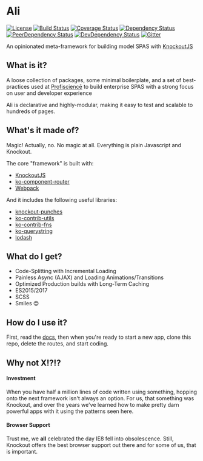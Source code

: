 # Ali

[![License][license_badge]][license_link]
[![Build Status][travis_badge]][travis_link]
[![Coverage Status][coveralls_badge]][coveralls_link]
[![Dependency Status][david_dm_badge]][david_dm_link]
[![PeerDependency Status][david_dm_peer_badge]][david_dm_peer_link]
[![DevDependency Status][david_dm_dev_badge]][david_dm_dev_link]
[![Gitter][gitter_badge]][gitter_link]

An opinionated meta-framework for building model SPAS with [KnockoutJS][knockout]

## What is it?

A loose collection of packages, some minimal boilerplate, and a set of best-practices
used at [Profisciencē][profiscience] to build enterprise SPAS with a
strong focus on user and developer experience

Ali is declarative and highly-modular, making it easy to test and scalable to hundreds
of pages.

## What's it made of?

Magic! Actually, no. No magic at all. Everything is plain Javascript and Knockout.

The core "framework" is built with:
  - [KnockoutJS][knockout]
  - [ko-component-router][ko-component-router]
  - [Webpack][webpack]

And it includes the following useful libraries:
  - [knockout-punches][knockout-punches]
  - [ko-contrib-utils][ko-contrib-utils]
  - [ko-contrib-fns][ko-contrib-fns]
  - [ko-querystring][ko-querystring]
  - [lodash][lodash]

## What do I get?

  - Code-Splitting with Incremental Loading
  - Painless Async (AJAX) and Loading Animations/Transitions
  - Optimized Production builds with Long-Term Caching
  - ES2015/2017
  - SCSS
  - Smiles :blush:

## How do I use it?

First, read the [docs](https://caseyWebb.github.io/ali), then when you're ready
to start a new app, clone this repo, delete the routes, and start coding.

## Why not X!?!?

#### Investment

When you have half a million lines of code written using something, hopping onto
the next framework isn't always an option. For us, that something was Knockout,
and over the years we've learned how to make pretty darn powerful apps with it
using the patterns seen here.

#### Browser Support

Trust me, we **all** celebrated the day IE8 fell into obsolescence. Still, Knockout
offers the best browser support out there and for some of us, that is important.

[license_badge]: https://img.shields.io/github/license/caseyWebb/ali.svg
[license_link]: http://www.wtfpl.net/
[travis_badge]: https://img.shields.io/travis/caseyWebb/ali/master.svg?maxAge=2592000
[travis_link]: https://travis-ci.org/caseyWebb/ali/
[coveralls_badge]: https://img.shields.io/coveralls/caseyWebb/ali.svg?maxAge=2592000
[coveralls_link]: https://coveralls.io/github/caseyWebb/ali
[david_dm_badge]: https://img.shields.io/david/caseyWebb/ali.svg?maxAge=2592000
[david_dm_link]: https://david-dm.org/caseyWebb/ali
[david_dm_peer_badge]: https://img.shields.io/david/peer/caseyWebb/ali.svg?maxAge=2592000
[david_dm_peer_link]: https://david-dm.org/caseyWebb/ali#info=peerDependencies
[david_dm_dev_badge]: https://img.shields.io/david/dev/caseyWebb/ali.svg?maxAge=2592000
[david_dm_dev_link]: https://david-dm.org/caseyWebb/ali#info=devDependencies
[gitter_badge]: https://img.shields.io/gitter/room/caseyWebb/ali.svg
[gitter_link]: https://gitter.im/caseyWebb/ali


[profiscience]: http://profiscience.com
[knockout]: http://knockoutjs.com
[knockout-punches]: https://mbest.github.io/knockout.punches/
[ko-component-router]: https://github.com/Profiscience/ko-component-router
[ko-contrib-utils]: https://github.com/Profiscience/ko-contrib-utils
[ko-contrib-fns]: https://github.com/Profiscience/ko-contrib-fns
[ko-querystring]: https://github.com/Profiscience/ko-querystring
[lodash]: https://lodash.com
[webpack]: https://webpack.js.org
